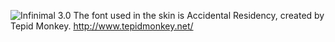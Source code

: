 ![Infinimal 3.0](@resources/Screenshots/infinimal-header.png?raw=true "Infinimal 3.0")
The font used in the skin is Accidental Residency, created by Tepid Monkey. http://www.tepidmonkey.net/